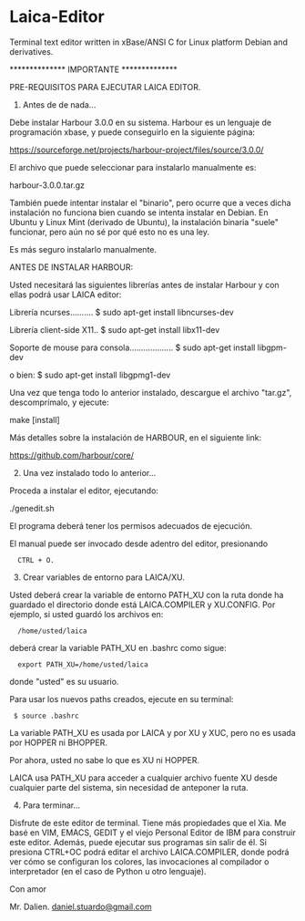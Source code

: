 # Laica-Editor
Terminal text editor written in xBase/ANSI C for Linux platform Debian and derivatives.

 ************** IMPORTANTE **************

 PRE-REQUISITOS PARA EJECUTAR LAICA EDITOR.

 1) Antes de de nada...
 
 Debe instalar Harbour 3.0.0 en su sistema. Harbour es un lenguaje de
 programación xbase, y puede conseguirlo en la siguiente página:
 
 https://sourceforge.net/projects/harbour-project/files/source/3.0.0/
 
 El archivo que puede seleccionar para instalarlo manualmente es:
 
 harbour-3.0.0.tar.gz
 
 También puede intentar instalar el "binario", pero ocurre que a veces
 dicha instalación no funciona bien cuando se intenta instalar en Debian.
 En Ubuntu y Linux Mint (derivado de Ubuntu), la instalación binaria
 "suele" funcionar, pero aún no sé por qué esto no es una ley. 
 
 Es más seguro instalarlo manualmente.
 
 ANTES DE INSTALAR HARBOUR:
 
 Usted necesitará las siguientes librerías antes de instalar Harbour y
 con ellas podrá usar LAICA editor:

 Librería ncurses.......... $ sudo apt-get install libncurses-dev
 
 Librería client-side X11.. $ sudo apt-get install libx11-dev
 
 Soporte de mouse para
 consola................... $ sudo apt-get install libgpm-dev 
 
 o bien:
                            $ sudo apt-get install libgpmg1-dev
 
 Una vez que tenga todo lo anterior instalado, descargue el archivo
 "tar.gz", descomprímalo, y ejecute:
 
 make [install]
 
 Más detalles sobre la instalación de HARBOUR, en el siguiente link:
 
 https://github.com/harbour/core/
 
 2) Una vez instalado todo lo anterior...
 
 Proceda a instalar el editor, ejecutando:
 
 ./genedit.sh
 
 El programa deberá tener los permisos adecuados de ejecución.
 
 El manual puede ser invocado desde adentro del editor, presionando

      CTRL + O.

 3) Crear variables de entorno para LAICA/XU.

 Usted deberá crear la variable de entorno PATH_XU con la ruta donde 
 ha guardado el directorio donde está LAICA.COMPILER y XU.CONFIG.
 Por ejemplo, si usted guardó los archivos en:

      /home/usted/laica

 deberá crear la variable PATH_XU en .bashrc como sigue:

      export PATH_XU=/home/usted/laica

 donde "usted" es su usuario.

 Para usar los nuevos paths creados, ejecute en su terminal:

     $ source .bashrc

 La variable PATH_XU es usada por LAICA y por XU y XUC, pero no es
 usada por HOPPER ni BHOPPER.
 
 Por ahora, usted no sabe lo que es XU ni HOPPER.

 LAICA usa PATH_XU para acceder a cualquier archivo fuente XU desde
 cualquier parte del sistema, sin necesidad de anteponer la ruta.

 4) Para terminar...
 
 Disfrute de este editor de terminal. Tiene más propiedades que el Xia.
 Me basé en VIM, EMACS, GEDIT y el viejo Personal Editor de IBM para
 construir este editor. Además, puede ejecutar sus programas sin salir
 de él. Si presiona CTRL+OC podrá editar el archivo LAICA.COMPILER,
 donde podrá ver cómo se configuran los colores, las invocaciones al
 compilador o interpretador (en el caso de Python u otro lenguaje).
 
 Con amor
  
 Mr. Dalien.
 daniel.stuardo@gmail.com
 
 
